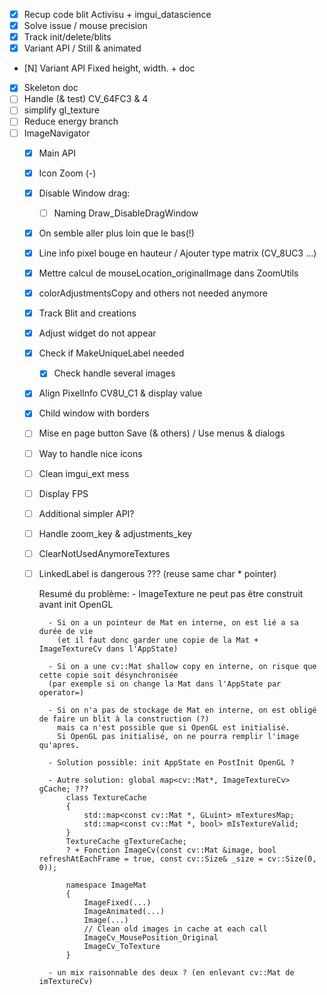 * [X] Recup code blit Activisu + imgui_datascience
* [X] Solve issue / mouse precision
* [X] Track init/delete/blits
* [X] Variant API / Still & animated
* [N] Variant API Fixed height, width. + doc
* [X] Skeleton doc
* [ ] Handle (& test) CV_64FC3 & 4
* [ ] simplify gl_texture
* [ ] Reduce energy branch
* [ ] ImageNavigator
  * [X] Main API
  * [X] Icon Zoom (-)
  * [X] Disable Window drag:
     * [ ] Naming Draw_DisableDragWindow
  * [X] On semble aller plus loin que le bas(!)
  * [X] Line info pixel bouge en hauteur / Ajouter type matrix (CV_8UC3 ...)
  * [X] Mettre calcul de mouseLocation_originalImage dans ZoomUtils
  * [X] colorAdjustmentsCopy and others not needed anymore
  * [X] Track Blit and creations
  * [X] Adjust widget do not appear
  * [X] Check if MakeUniqueLabel needed
    * [X] Check handle several images
  * [X] Align PixelInfo CV8U_C1 & display value
  * [X] Child window with borders
  * [ ] Mise en page button Save (& others) / Use menus & dialogs
  * [ ] Way to handle nice icons
  * [ ] Clean imgui_ext mess
  * [ ] Display FPS
  * [ ] Additional simpler API?
  * [ ] Handle zoom_key & adjustments_key
  * [ ] ClearNotUsedAnymoreTextures
  * [ ] LinkedLabel is dangerous ??? (reuse same char * pointer)

      Resumé du problème:
          - ImageTexture ne peut pas être construit avant init OpenGL

          - Si on a un pointeur de Mat en interne, on est lié a sa durée de vie
            (et il faut donc garder une copie de la Mat + ImageTextureCv dans l'AppState)

          - Si on a une cv::Mat shallow copy en interne, on risque que cette copie soit désynchronisée
          (par exemple si on change la Mat dans l'AppState par operator=)

          - Si on n'a pas de stockage de Mat en interne, on est obligé de faire un blit à la construction (?)
            mais ca n'est possible que si OpenGL est initialisé.
            Si OpenGL pas initialisé, on ne pourra remplir l'image qu'apres.

          - Solution possible: init AppState en PostInit OpenGL ?

          - Autre solution: global map<cv::Mat*, ImageTextureCv> gCache; ???
              class TextureCache
              {
                  std::map<const cv::Mat *, GLuint> mTexturesMap;
                  std::map<const cv::Mat *, bool> mIsTextureValid;
              }
              TextureCache gTextureCache;
              ? + Fonction ImageCv(const cv::Mat &image, bool refreshAtEachFrame = true, const cv::Size& _size = cv::Size(0, 0));

              namespace ImageMat
              {
                  ImageFixed(...)
                  ImageAnimated(...)
                  Image(...)
                  // Clean old images in cache at each call
                  ImageCv_MousePosition_Original
                  ImageCv_ToTexture
              }

          - un mix raisonnable des deux ? (en enlevant cv::Mat de imTextureCv)


